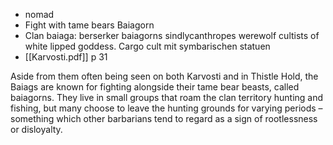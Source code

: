 - nomad
- Fight with tame bears Baiagorn
- Clan baiaga: berserker baiagorns sindlycanthropes werewolf cultists of white lipped goddess. Cargo cult mit symbarischen statuen
- [[Karvosti.pdf]] p 31

Aside from them often being seen on both Karvosti and in Thistle Hold, the Baiags are known for fighting alongside their tame bear beasts, called baiagorns. They live in small groups that roam the clan territory hunting and fishing, but many choose to leave the hunting grounds for varying periods – something which other barbarians tend to regard as a sign of rootlessness or disloyalty.